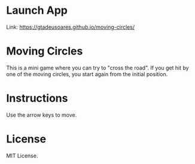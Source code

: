 # Launch App
Link: https://gtadeusoares.github.io/moving-circles/
# Moving Circles
This is a mini game where you can try to "cross the road". If you get hit by one of the moving circles, you start again from the initial position. 
# Instructions
Use the arrow keys to move.
# License
MIT License.
